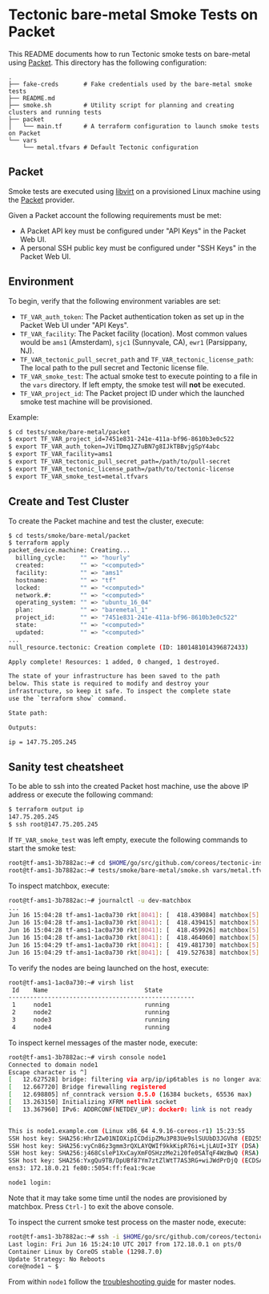 # Tectonic bare-metal Smoke Tests on Packet

This README documents how to run Tectonic smoke tests on bare-metal using [Packet](https://www.packet.net/).
This directory has the following configuration:
```
.
├── fake-creds       # Fake credentials used by the bare-metal smoke tests
├── README.md
├── smoke.sh         # Utility script for planning and creating clusters and running tests
├── packet
│   └── main.tf      # A terraform configuration to launch smoke tests on Packet
└── vars
    └── metal.tfvars # Default Tectonic configuration
```

## Packet
Smoke tests are executed using [libvirt](https://libvirt.org/) on a provisioned Linux machine using the [Packet](https://www.packet.net/) provider.

Given a Packet account the following requirements must be met:
- A Packet API key must be configured under "API Keys" in the Packet Web UI.
- A personal SSH public key must be configured under "SSH Keys" in the Packet Web UI.

## Environment
To begin, verify that the following environment variables are set:
- `TF_VAR_auth_token`: The Packet authentication token as set up in the Packet Web UI under "API Keys".
- `TF_VAR_facility`: The Packet facility (location). Most common values would be `ams1` (Amsterdam), `sjc1` (Sunnyvale, CA), `ewr1` (Parsippany, NJ).
- `TF_VAR_tectonic_pull_secret_path` and `TF_VAR_tectonic_license_path`: The local path to the pull secret and Tectonic license file.
- `TF_VAR_smoke_test`: The actual smoke test to execute pointing to a file in the `vars` directory. If left empty, the smoke test will **not** be executed.
- `TF_VAR_project_id`: The Packet project ID under which the launched smoke test machine will be provisioned.

Example:
```sh
$ cd tests/smoke/bare-metal/packet
$ export TF_VAR_project_id=7451e831-241e-411a-bf96-8610b3e0c522
$ export TF_VAR_auth_token=JViTDmqJZ7uBN7g8IJkTBBvjgSpY4abc
$ export TF_VAR_facility=ams1
$ export TF_VAR_tectonic_pull_secret_path=/path/to/pull-secret
$ export TF_VAR_tectonic_license_path=/path/to/tectonic-license
$ export TF_VAR_smoke_test=metal.tfvars
```

## Create and Test Cluster
To create the Packet machine and test the cluster, execute:
```sh
$ cd tests/smoke/bare-metal/packet
$ terraform apply
packet_device.machine: Creating...
  billing_cycle:    "" => "hourly"
  created:          "" => "<computed>"
  facility:         "" => "ams1"
  hostname:         "" => "tf"
  locked:           "" => "<computed>"
  network.#:        "" => "<computed>"
  operating_system: "" => "ubuntu_16_04"
  plan:             "" => "baremetal_1"
  project_id:       "" => "7451e831-241e-411a-bf96-8610b3e0c522"
  state:            "" => "<computed>"
  updated:          "" => "<computed>"
...
null_resource.tectonic: Creation complete (ID: 1801481014396872433)

Apply complete! Resources: 1 added, 0 changed, 1 destroyed.

The state of your infrastructure has been saved to the path
below. This state is required to modify and destroy your
infrastructure, so keep it safe. To inspect the complete state
use the `terraform show` command.

State path: 

Outputs:

ip = 147.75.205.245
```

## Sanity test cheatsheet
To be able to ssh into the created Packet host machine, use the above IP address or execute the following command:
```sh
$ terraform output ip
147.75.205.245
$ ssh root@147.75.205.245
```

If `TF_VAR_smoke_test` was left empty, execute the following commands to start the smoke test:
```sh
root@tf-ams1-3b7882ac:~# cd $HOME/go/src/github.com/coreos/tectonic-installer
root@tf-ams1-3b7882ac:~# tests/smoke/bare-metal/smoke.sh vars/metal.tfvars
```

To inspect matchbox, execute:
```sh
root@tf-ams1-3b7882ac:~# journalctl -u dev-matchbox
...
Jun 16 15:04:28 tf-ams1-1ac0a730 rkt[8041]: [  418.439084] matchbox[5]: time="2017-06-16T15:04:28Z" level=info msg="HTTP GET /ignition?uuid=efd58a85-849a-46de-b560-2154b5a4db26&mac=52-54-00-c3-61-77&os=installed"
Jun 16 15:04:28 tf-ams1-1ac0a730 rkt[8041]: [  418.439415] matchbox[5]: time="2017-06-16T15:04:28Z" level=debug msg="Matched an Ignition or Container Linux Config template" group=tf-metal-master-1-node3 labels=map[uuid:efd58a85-849a-46de-b
Jun 16 15:04:28 tf-ams1-1ac0a730 rkt[8041]: [  418.459926] matchbox[5]: time="2017-06-16T15:04:28Z" level=info msg="HTTP HEAD /assets/coreos/1298.7.0/coreos_production_image.bin.bz2"
Jun 16 15:04:28 tf-ams1-1ac0a730 rkt[8041]: [  418.464060] matchbox[5]: time="2017-06-16T15:04:28Z" level=info msg="HTTP HEAD /assets/coreos/1298.7.0/coreos_production_image.bin.bz2.sig"
Jun 16 15:04:29 tf-ams1-1ac0a730 rkt[8041]: [  419.481730] matchbox[5]: time="2017-06-16T15:04:29Z" level=info msg="HTTP GET /assets/coreos/1298.7.0/coreos_production_image.bin.bz2.sig"
Jun 16 15:04:29 tf-ams1-1ac0a730 rkt[8041]: [  419.527638] matchbox[5]: time="2017-06-16T15:04:29Z" level=info msg="HTTP GET /assets/coreos/1298.7.0/coreos_production_image.bin.bz2"
```

To verify the nodes are being launched on the host, execute:
```sh
root@tf-ams1-1ac0a730:~# virsh list
 Id    Name                           State
----------------------------------------------------
 1     node1                          running
 2     node2                          running
 3     node3                          running
 4     node4                          running
```

To inspect kernel messages of the master node, execute:
```sh
root@tf-ams1-3b7882ac:~# virsh console node1
Connected to domain node1
Escape character is ^]
[   12.627528] bridge: filtering via arp/ip/ip6tables is no longer available by default. Update your scripts to load br_netfilter if you need this.
[   12.667720] Bridge firewalling registered
[   12.698805] nf_conntrack version 0.5.0 (16384 buckets, 65536 max)
[   13.263150] Initializing XFRM netlink socket
[   13.367960] IPv6: ADDRCONF(NETDEV_UP): docker0: link is not ready


This is node1.example.com (Linux x86_64 4.9.16-coreos-r1) 15:23:55
SSH host key: SHA256:HhrIZw01NIOXipICDdipZMu3P83Ue9slSUUbD3JGVh8 (ED25519)
SSH host key: SHA256:vyCn86z3gmm3rQXLAYQWIf9kkKipR76i+LjLAUI+3IY (DSA)
SSH host key: SHA256:j468CsleP1XxCayXmFOSHzzMe2i20fe0SATqF4WzBwQ (RSA)
SSH host key: SHA256:YxgQu9TB/DpUBf87Ym7ztZlWtT7AS3RG+wiJWdPrDjQ (ECDSA)
ens3: 172.18.0.21 fe80::5054:ff:fea1:9cae

node1 login: 
```

Note that it may take some time until the nodes are provisioned by matchbox.
Press `Ctrl-]` to exit the above console.

To inspect the current smoke test process on the master node, execute:
```sh
root@tf-ams1-3b7882ac:~# ssh -i $HOME/go/src/github.com/coreos/tectonic-installer/matchbox/tests/smoke/fake_rsa core@node1.example.com
Last login: Fri Jun 16 15:24:10 UTC 2017 from 172.18.0.1 on pts/0
Container Linux by CoreOS stable (1298.7.0)
Update Strategy: No Reboots
core@node1 ~ $ 
```

From within `node1` follow the [troubleshooting guide](../../../Documentation/troubleshooting/troubleshooting.md) for master nodes.
